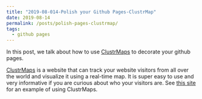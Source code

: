 ```yaml
---
title: "2019-08-014-Polish your Github Pages-ClustrMap"
date: 2019-08-14
permalink: /posts/polish-pages-clustrmap/
tags:
  - github pages
---
```


In this post, we talk about how to use [ClustrMaps](https://clustrmaps.com/) to decorate your github pages.

[ClustrMaps](https://clustrmaps.com/) is a website that can track your website visitors from all over the world and visualize it using a real-time map. It is super easy to use and very informative if you are curious about who your visitors are. See [this site](williamlwj.github.io/About) for an example of using ClustrMaps.  
